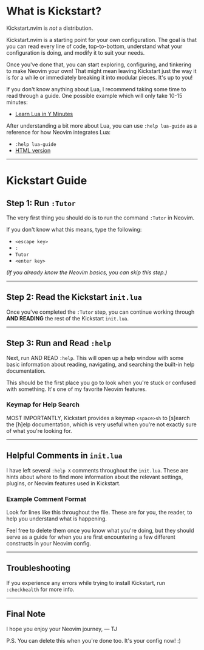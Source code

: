 # What is Kickstart?

Kickstart.nvim is _not_ a distribution.

Kickstart.nvim is a starting point for your own configuration.
The goal is that you can read every line of code, top-to-bottom, understand what your configuration is doing, and modify it to suit your needs.

Once you've done that, you can start exploring, configuring, and tinkering to make Neovim your own! That might mean leaving Kickstart just the way it is for a while or immediately breaking it into modular pieces. It's up to you!

If you don't know anything about Lua, I recommend taking some time to read through a guide. One possible example which will only take 10-15 minutes:

- [Learn Lua in Y Minutes](https://learnxinyminutes.com/docs/lua/)

After understanding a bit more about Lua, you can use `:help lua-guide` as a reference for how Neovim integrates Lua:

- `:help lua-guide`
- [HTML version](https://neovim.io/doc/user/lua-guide.html)

---

# Kickstart Guide

## Step 1: Run `:Tutor`

The very first thing you should do is to run the command `:Tutor` in Neovim.

If you don't know what this means, type the following:

- `<escape key>`
- `:`
- `Tutor`
- `<enter key>`

_(If you already know the Neovim basics, you can skip this step.)_

---

## Step 2: Read the Kickstart `init.lua`

Once you've completed the `:Tutor` step, you can continue working through **AND READING** the rest of the Kickstart `init.lua`.

---

## Step 3: Run and Read `:help`

Next, run AND READ `:help`.
This will open up a help window with some basic information about reading, navigating, and searching the built-in help documentation.

This should be the first place you go to look when you're stuck or confused with something. It's one of my favorite Neovim features.

### Keymap for Help Search

MOST IMPORTANTLY, Kickstart provides a keymap `<space>sh` to [s]earch the [h]elp documentation, which is very useful when you're not exactly sure of what you're looking for.

---

## Helpful Comments in `init.lua`

I have left several `:help X` comments throughout the `init.lua`.
These are hints about where to find more information about the relevant settings, plugins, or Neovim features used in Kickstart.

### Example Comment Format

Look for lines like this throughout the file. These are for you, the reader, to help you understand what is happening.

Feel free to delete them once you know what you're doing, but they should serve as a guide for when you are first encountering a few different constructs in your Neovim config.

---

## Troubleshooting

If you experience any errors while trying to install Kickstart, run `:checkhealth` for more info.

---

## Final Note

I hope you enjoy your Neovim journey,
— TJ

P.S. You can delete this when you're done too. It's your config now! :)
